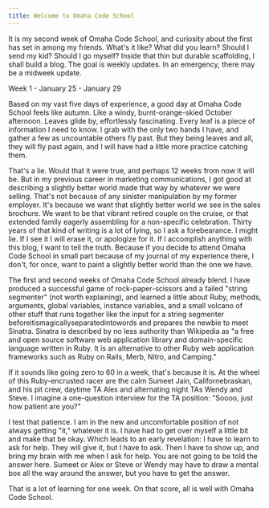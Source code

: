```yaml
---
title: Welcome to Omaha Code School 
---
```


It is my second week of Omaha Code School, and curiosity about the first has set in among my friends. What's it like? What did you learn? Should I send my kid? Should I go myself? Inside that thin but durable scaffolding, I shall build a blog. The goal is weekly updates. In an emergency, there may be a midweek update.

Week 1 - January 25 - January 29

Based on my vast five days of experience, a good day at Omaha Code School feels like autumn. Like a windy, burnt-orange-skied October afternoon. Leaves glide by, effortlessly fascinating. Every leaf is a piece of information I need to know. I grab with the only two hands I have, and gather a few as uncountable others fly past. But they being leaves and all, they will fly past again, and I will have had a little more practice catching them. 

That's a lie. Would that it were true, and perhaps 12 weeks from now it will be. But in my previous career in marketing communications, I got good at describing a slightly better world made that way by whatever we were selling. That's not because of any sinister manipulation by my former employer. It's because we want that slightly better world we see in the sales brochure. We want to be that vibrant retired couple on the cruise, or that extended family eagerly assembling for a non-specific celebration. Thirty years of that kind of writing is a lot of lying, so I ask a forebearance. I might lie. If I see it I will erase it, or apologize for it. If I accomplish anything with this blog, I want to tell the truth. Because if you decide to attend Omaha Code School in small part because of my journal of my experience there, I don't, for once, want to paint a slightly better world than the one we have. 

The first and second weeks of Omaha Code School already blend. I have produced a successful game of rock-paper-scissors and a failed "string segmenter" (not worth explaining), and learned a little about Ruby, methods, arguments, global variables, instance variables, and a small volcano of other stuff that runs together like the input for a string segmenter beforeitismagicallyseparatedintowords and prepares the newbie to meet Sinatra. Sinatra is described by no less authority than Wikipedia as "a free and open source software web application library and domain-specific language written in Ruby. It is an alternative to other Ruby web application frameworks such as Ruby on Rails, Merb, Nitro, and Camping." 

If it sounds like going zero to 60 in a week, that's because it is. At the wheel of this Ruby-encrusted racer are the calm Sumeet Jain, Californebraskan, and his pit crew, daytime TA Alex and alternating night TAs Wendy and Steve. I imagine a one-question interview for the TA position: "Soooo, just how patient are you?"

I test that patience. I am in the new and uncomfortable position of not always getting "it," whatever it is. I have had to get over myself a little bit and make that be okay. Which leads to an early revelation: I have to learn to ask for help. They will give it, but I have to ask. Then I have to show up, and bring my brain with me when I ask for help. You are not going to be told the answer here. Sumeet or Alex or Steve or Wendy may have to draw a mental box all the way around the answer, but you have to get the answer. 

That is a lot of learning for one week. On that score, all is well with Omaha Code School. 


